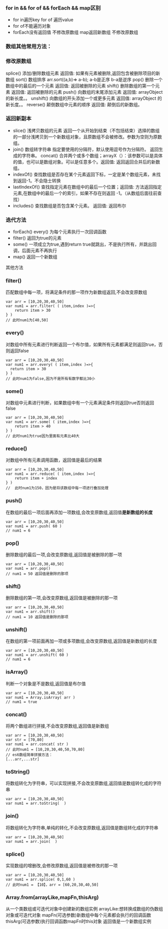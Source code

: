 ### for in && for of && forEach && map区别

+ for in遍历key for of 遍历value 
+ for of不能遍历对象
+ forEach没有返回值 不修改原数组 map返回新数组 不修改原数组

### 数组其他常用方法：

### 修改原数组

splice() 添加/删除数组元素 返回值: 如果有元素被删除,返回包含被删除项目的新数组
sort() 数组排序 arr.sort((a,b)=> a-b); a-b是正序 b-a是逆序
pop() 删除一个数组中的最后的一个元素 返回值: 返回被删除的元素
shift() 删除数组的第一个元素 返回值: 返回被删除的元素
push() 向数组的末尾添加元素 返回值: arrayObject 的新长度。。
unshift() 向数组的开头添加一个或更多元素 返回值: arrayObject 的新长度。。
reverse() 颠倒数组中元素的顺序 返回值: 颠倒后的新数组。

### 返回新副本

+ slice() 浅拷贝数组的元素 返回一个从开始到结束（不包括结束）选择的数组的一部分浅拷贝到一个新数组对象，且原数组不会被修改。参数为空则为原数组。
+ join() 数组转字符串 指定要使用的分隔符，默认使用逗号作为分隔符。 返回生成的字符串。
concat() 合并两个或多个数组；arrayX（）：该参数可以是具体的值，也可以是数组对象。可以是任意多个。返回值: 返回返回合并后的新数组。
+ indexOf() 查找数组是否存在某个元素返回下标，一定是某个数组元素，未找到返回-1。不会隐士转换
+ lastIndexOf() 查找指定元素在数组中的最后一个位置；返回值: 方法返回指定元素,在数组中的最后一个的索引，如果不存在则返回 -1。（从数组后面往前查找）
+ includes() 查找数组是否包含某个元素。 返回值: 返回布尔

### 迭代方法

+ forEach() every() 为每个元素执行一次回调函数
+ filter() 返回为true的元素
+ some() 一项成立为true,遇到return true就跳出，不是执行所有，并跳出回调，后面元素不再执行
+ map() 返回一个新数组


其他方法

### filter()

匹配数组中每一项，将满足条件的那一项作为新数组返回,不会改变原数组

```
var arr = [10,20,30,40,50]
var num1 = arr.filter( ( item,index )=>{
    return item > 30
} )
// 此时num1为[40,50]
```

### every()

对数组中所有元素进行判断返回一个布尔值，如果所有元素都满足则返回true，否则返回false
```
var arr = [10,20,30,40,50]
var num1 = arr.every( ( item,index )=>{
  return item > 30
} )
// 此时num1为false,因为不是所有有数字都比30小
```

### some()

对数组中元素进行判断，如果数组中有一个元素满足条件则返回true否则返回false

```
var arr = [10,20,30,40,50]
var num1 = arr.some( ( item,index )=>{
    return item > 40
} )
// 此时num1为true因为里面有元素比40大
```

### reduce()

对数组中所有元素调用函数，返回值是最后的结果

```
var arr = [10,20,30,40,50]
var num1 = arr.reduce( ( item,index )=>{
    return item + index
} )
//  此时num1为150，因为是将该数组中每一项进行叠加处理
```

### push()

在数组的最后一项后面再添加一项数组,会改变原数组,返回值**是新数组的长度**

```
var arr = [10,20,30,40,50]
var num1 = arr.push( 60 )
// num1 = 6
```

### pop()

删除数组的最后一项,会改变原数组,返回值是被删除的那一项

```
var arr = [10,20,30,40,50]
var num1 = arr.pop()
// num1 = 50 返回值是删除的那项
```

### shift()

删除数组的第一项,会改变原数组,返回值是被删除的那一项

```
var arr = [10,20,30,40,50]
var num1 = arr.shift()
// num1 = 10 返回值是删除的那项
```

### unshift()

在数组的第一项前面再加一项或多项数组,会改变原数组,返回值是新数组的长度

```
var arr = [10,20,30,40,50]
var num1 = arr.unshift( 60 )
// num1 = 6
```

### isArray()

判断一个对象是不是数组,返回值是布尔值

```
var arr = [10,20,30,40,50]
var num1 = Array.isArray( arr )
// num1 = true
```

### concat()

将两个数组进行拼接,不会改变原数组,返回值是新数组

```
var arr = [10,20,30,40,50]
var str = [70,80]
var num1 = arr.concat( str )
// 此时num1 = [10,20,30,40,50,70,80]
// es6数组简单拼接方法：
[...arr,...str]
```

### toString()

将数组转化为字符串，可以实现拼接,不会改变原数组,返回值是数组转化成的字符串

```
var arr = [10,20,30,40,50]
var num1 = arr.toString(  )
```

### join()

将数组转化为字符串,单纯的转化,不会改变原数组,返回值是数组转化成的字符串

```
var arr = [10,20,30,40,50]
var num1 = arr.join(  )
```

### splice()

实现数组的增删改,会修改原数组,返回值是被修改的那一项

```
var arr = [10,20,30,40,50]
var num1 = arr.splice( 0,1,60 )
// 此时num1 = 【10】，arr = [60,20,30,40,50]
```

### Array.from(arrayLike,mapFn,thisArg)

从一个类数组或可迭代对象中创建新的数组实例
arrayLike:想转换成数组的伪数组对象或可迭代对象
mapFn(可选参数)新数组中每个元素都会执行的回调函数
thisArg(可选参数)执行回调函数mapFn时this对象
返回值是一个新数组实例
